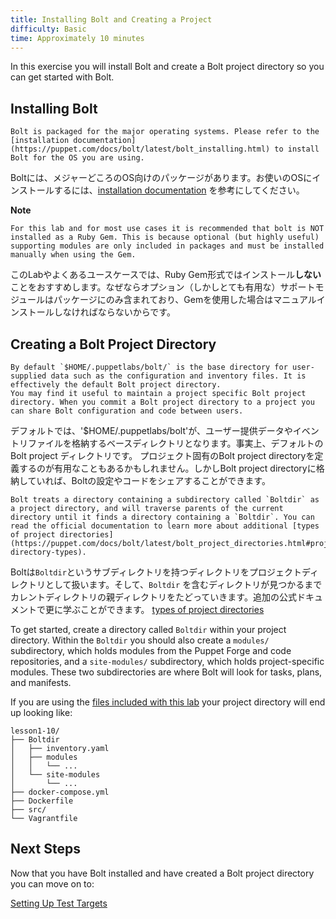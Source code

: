 ```yaml
---
title: Installing Bolt and Creating a Project
difficulty: Basic
time: Approximately 10 minutes
---
```


In this exercise you will install Bolt and create a Bolt project directory so you can get started with Bolt.

## Installing Bolt

```
Bolt is packaged for the major operating systems. Please refer to the [installation documentation](https://puppet.com/docs/bolt/latest/bolt_installing.html) to install Bolt for the OS you are using. 
```

Boltには、メジャーどころのOS向けのパッケージがあります。お使いのOSにインストールするには、[installation documentation](https://puppet.com/docs/bolt/latest/bolt_installing.html) を参考にしてください。

**Note** 
```
For this lab and for most use cases it is recommended that bolt is NOT installed as a Ruby Gem. This is because optional (but highly useful) supporting modules are only included in packages and must be installed manually when using the Gem.
```

このLabやよくあるユースケースでは、Ruby Gem形式ではインストール**しない**ことをおすすめします。なぜならオプション（しかしとても有用な）サポートモジュールはパッケージにのみ含まれており、Gemを使用した場合はマニュアルインストールしなければならないからです。

## Creating a Bolt Project Directory

```
By default `$HOME/.puppetlabs/bolt/` is the base directory for user-supplied data such as the configuration and inventory files. It is effectively the default Bolt project directory. 
You may find it useful to maintain a project specific Bolt project directory. When you commit a Bolt project directory to a project you can share Bolt configuration and code between users.
```

デフォルトでは、'$HOME/.puppetlabs/bolt'が、ユーザー提供データやイベントリファイルを格納するベースディレクトリとなります。事実上、デフォルトのBolt project ディレクトリです。
プロジェクト固有のBolt project directoryを定義するのが有用なこともあるかもしれません。しかしBolt project directoryに格納していれば、Boltの設定やコードをシェアすることができます。

```
Bolt treats a directory containing a subdirectory called `Boltdir` as a project directory, and will traverse parents of the current directory until it finds a directory containing a `Boltdir`. You can read the official documentation to learn more about additional [types of project directories](https://puppet.com/docs/bolt/latest/bolt_project_directories.html#project-directory-types).
```

Boltは`Boltdir`というサブディレクトリを持つディレクトリをプロジェクトディレクトリとして扱います。そして、`Boltdir` を含むディレクトリが見つかるまでカレントディレクトリの親ディレクトリをたどっていきます。追加の公式ドキュメントで更に学ぶことができます。 [types of project directories](https://puppet.com/docs/bolt/latest/bolt_project_directories.html#project-directory-types)


To get started, create a directory called `Boltdir` within your project directory. Within the `Boltdir` you should also create a `modules/` subdirectory, which holds modules from the Puppet Forge and code repositories, and a `site-modules/` subdirectory, which holds project-specific modules. These two subdirectories are where Bolt will look for tasks, plans, and manifests.

If you are using the [files included with this lab](https://github.com/puppetlabs/bolt/tree/master/docs/_includes) your project directory will end up looking like:

```
lesson1-10/
├── Boltdir
│   ├── inventory.yaml
│   ├── modules
│   │   └── ...
│   └── site-modules
│       └── ...
├── docker-compose.yml
├── Dockerfile
├── src/
└── Vagrantfile
```

## Next Steps

Now that you have Bolt installed and have created a Bolt project directory you can move on to:

[Setting Up Test Targets](../02-acquiring-targets)
